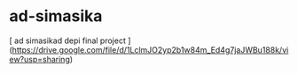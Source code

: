 # ad-simasika
[ ad simasikad depi final project ] (https://drive.google.com/file/d/1LclmJO2yp2b1w84m_Ed4g7jaJWBu188k/view?usp=sharing)
